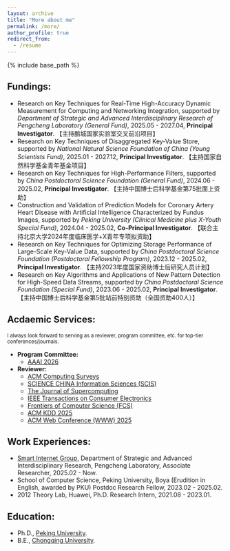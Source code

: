 ```yaml
---
layout: archive
title: "More about me"
permalink: /more/
author_profile: true
redirect_from:
  - /resume
---
```


{% include base_path %}

## Fundings:
  - Research on Key Techniques for Real-Time High-Accuracy Dynamic Measurement for Computing and Networking Integration, supported by *Department of Strategic and Advanced Interdisciplinary Research of Pengcheng Laboratory (General Fund)*, 2025.05 - 2027.04, **Principal Investigator**. 【主持鹏城国家实验室交叉前沿项目】
  - Research on Key Techniques of Disaggregated Key-Value Store, supported by *National Natural Science Foundation of China (Young Scientists Fund)*, 2025.01 - 2027.12, **Principal Investigator**. 【主持国家自然科学基金青年基金项目】
  - Research on Key Techniques for High-Performance Filters, supported by *China Postdoctoral Science Foundation (General Fund)*, 2024.06 - 2025.02, **Principal Investigator**. 【主持中国博士后科学基金第75批面上资助】
  - Construction and Validation of Prediction Models for Coronary Artery Heart Disease with Artificial Intelligence Characterized by Fundus Images, supported by *Peking University (Clinical Medicine plus X-Youth Special Fund)*, 2024.04 - 2025.02, **Co-Principal Investigator**. 【联合主持北京大学2024年度临床医学+X青年专项拟资助】
  - Research on Key Techniques for Optimizing Storage Performance of Large-Scale Key-Value Data, supported by *China Postdoctoral Science Foundation (Postdoctoral Fellowship Program)*, 2023.12 - 2025.02, **Principal Investigator**. 【主持2023年度国家资助博士后研究人员计划】
  - Research on Key Algorithms and Applications of New Pattern Detection for High-Speed Data Streams, supported by *China Postdoctoral Science Foundation (Special Fund)*, 2023.06 - 2025.02, **Principal Investigator**. 【主持中国博士后科学基金第5批站前特别资助（全国资助400人）】

## Acdaemic Services:
<small>I always look forward to serving as a reviewer, program committee, etc. for top-tier conferences/journals.</small>
  - **Program Committee:**
      - [AAAI 2026](https://aaai.org/conference/aaai/aaai-26/)
  - **Reviewer:** 
      - [ACM Computing Surveys](https://dl.acm.org/journal/csur)
      - [SCIENCE CHINA Information Sciences (SCIS)](https://link.springer.com/journal/11432)
      - [The Journal of Supercomputing](https://link.springer.com/journal/11227)
      - [IEEE Transactions on Consumer Electronics](https://ieeexplore.ieee.org/xpl/RecentIssue.jsp?punumber=30)
      - [Frontiers of Computer Science (FCS)](https://journal.hep.com.cn/fcs/EN/2095-2228/home.shtml)
      - [ACM KDD 2025](https://kdd2025.kdd.org/)
      - [ACM Web Conference (WWW) 2025](https://www2025.thewebconf.org/)

## Work Experiences:
  - [Smart Internet Group](https://smartinternet.group/), Department of Strategic and Advanced Interdisciplinary Research, Pengcheng Laboratory, Associate Researcher, 2025.02 - Now.
  - School of Computer Science, Peking University, Boya (Erudition in English, awarded by PKU) Postdoc Research Fellow, 2023.02 - 2025.02.
  - 2012 Theory Lab, Huawei, Ph.D. Research Intern, 2021.08 - 2023.01.

## Education:
  - Ph.D., [Peking University](https://english.pku.edu.cn/).
  - B.E., [Chongqing University](https://english.cqu.edu.cn/).
